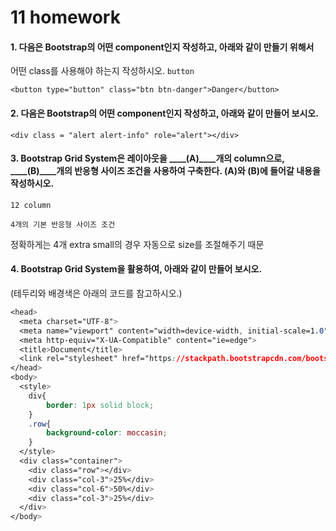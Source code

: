 # 11 homework


#### 1. 다음은 Bootstrap의 어떤 component인지 작성하고, 아래와 같이 만들기 위해서
어떤 class를 사용해야 하는지 작성하시오.
`button`

`<button type="button" class="btn btn-danger">Danger</button>`


#### 2. 다음은 Bootstrap의 어떤 component인지 작성하고, 아래와 같이 만들어 보시오.

`<div class = "alert alert-info" role="alert"></div>`


#### 3. Bootstrap Grid System은 레이아웃을 ____(A)____개의 column으로, ____(B)____개의 반응형 사이즈 조건을 사용하여 구축한다. (A)와 (B)에 들어갈 내용을 작성하시오.

`12 column`

`4개의 기본 반응형 사이즈 조건`

정확하게는 4개 extra small의 경우 자동으로 size를 조절해주기 때문




#### 4. Bootstrap Grid System을 활용하여, 아래와 같이 만들어 보시오.
(테두리와 배경색은 아래의 코드를 참고하시오.)

```css
<head>
  <meta charset="UTF-8">
  <meta name="viewport" content="width=device-width, initial-scale=1.0">
  <meta http-equiv="X-UA-Compatible" content="ie=edge">
  <title>Document</title>
  <link rel="stylesheet" href="https://stackpath.bootstrapcdn.com/bootstrap/4.3.1/css/bootstrap.min.css" integrity="sha384-ggOyR0iXCbMQv3Xipma34MD+dH/1fQ784/j6cY/iJTQUOhcWr7x9JvoRxT2MZw1T" crossorigin="anonymous">
</head>
<body>
  <style>
    div{
        border: 1px solid block;
    }
    .row{
        background-color: moccasin;
    }
  </style>
  <div class="container">
    <div class="row"></div>
    <div class="col-3">25%</div>
    <div class="col-6">50%</div>
    <div class="col-3">25%</div>
  </div>
</body>
```



